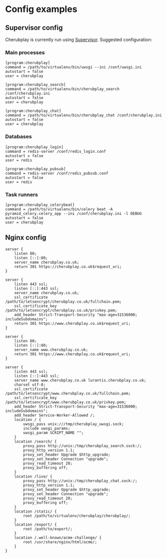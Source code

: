 Config examples
===============

Supervisor config
-----------------

Cherubplay is currently run using [Supervisor](http://supervisord.org/). Suggested configuration:

### Main processes

    [program:cherubplay]
    command = /path/to/virtualenv/bin/uwsgi --ini /conf/uwsgi.ini
    autostart = false
    user = cherubplay

    [program:cherubplay_search]
    command = /path/to/virtualenv/bin/cherubplay_search /conf/cherubplay.ini
    autostart = false
    user = cherubplay

    [program:cherubplay_chat]
    command = /path/to/virtualenv/bin/cherubplay_chat /conf/cherubplay.ini
    autostart = false
    user = cherubplay

### Databases

    [program:cherubplay_login]
    command = redis-server /conf/redis_login.conf
    autostart = false
    user = redis

    [program:cherubplay_pubsub]
    command = redis-server /conf/redis_pubsub.conf
    autostart = false
    user = redis

### Task runners

    [program:cherubplay_celerybeat]
    command = /path/to/virtualenv/bin/celery beat -A pyramid_celery.celery_app --ini /conf/cherubplay.ini -l DEBUG
    autostart = false
    user = cherubplay

Nginx config
------------

    server {
        listen 80;
        listen [::]:80;
        server_name cherubplay.co.uk;
        return 301 https://cherubplay.co.uk$request_uri;
    }

    server {
        listen 443 ssl;
        listen [::]:443 ssl;
        server_name cherubplay.co.uk;
        ssl_certificate /path/to/letsencrypt/cherubplay.co.uk/fullchain.pem;
        ssl_certificate_key /path/to/letsencrypt/cherubplay.co.uk/privkey.pem;
        add_header Strict-Transport-Security "max-age=31536000; includeSubdomains";
        return 301 https://www.cherubplay.co.uk$request_uri;
    }

    server {
        listen 80;
        listen [::]:80;
        server_name www.cherubplay.co.uk;
        return 301 https://www.cherubplay.co.uk$request_uri;
    }

    server {
        listen 443 ssl;
        listen [::]:443 ssl;
        server_name www.cherubplay.co.uk lurantis.cherubplay.co.uk;
        charset utf-8;
        ssl_certificate /path/to/letsencrypt/www.cherubplay.co.uk/fullchain.pem;
        ssl_certificate_key /path/to/letsencrypt/www.cherubplay.co.uk/privkey.pem;
        add_header Strict-Transport-Security "max-age=31536000; includeSubdomains";
        add_header Service-Worker-Allowed /;
        location / {
            uwsgi_pass unix:///tmp/cherubplay_uwsgi.sock;
            include uwsgi_params;
            uwsgi_param SCRIPT_NAME "";
        }
        location /search/ {
            proxy_pass http://unix:/tmp/cherubplay_search.sock:/;
            proxy_http_version 1.1;
            proxy_set_header Upgrade $http_upgrade;
            proxy_set_header Connection "upgrade";
            proxy_read_timeout 20;
            proxy_buffering off;
        }
        location /live/ {
            proxy_pass http://unix:/tmp/cherubplay_chat.sock:/;
            proxy_http_version 1.1;
            proxy_set_header Upgrade $http_upgrade;
            proxy_set_header Connection "upgrade";
            proxy_read_timeout 20;
            proxy_buffering off;
        }
        location /static/ {
            root /path/to/virtualenv/cherubplay/cherubplay/;
        }
        location /export/ {
            root /path/to/export/;
        }
        location /.well-known/acme-challenge/ {
            root /usr/share/nginx/html/acme/;
        }
    }